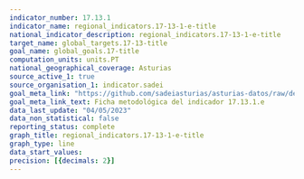 ```yaml
---
indicator_number: 17.13.1
indicator_name: regional_indicators.17-13-1-e-title
national_indicator_description: regional_indicators.17-13-1-e-title
target_name: global_targets.17-13-title
goal_name: global_goals.17-title
computation_units: units.PT
national_geographical_coverage: Asturias
source_active_1: true
source_organisation_1: indicator.sadei
goal_meta_link: "https://github.com/sadeiasturias/asturias-datos/raw/develop/descargas/metodologia/17.13.1.e.pdf"
goal_meta_link_text: Ficha metodológica del indicador 17.13.1.e
data_last_update: "04/05/2023"
data_non_statistical: false
reporting_status: complete
graph_title: regional_indicators.17-13-1-e-title
graph_type: line
data_start_values:  
precision: [{decimals: 2}]
---
```

